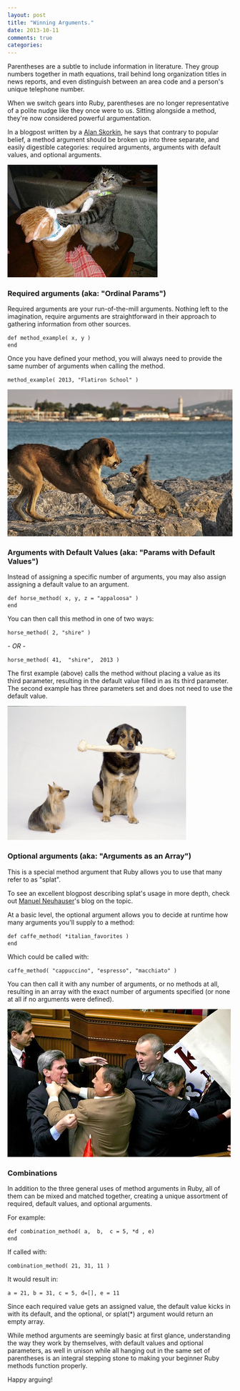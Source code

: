 ```yaml
---
layout: post
title: "Winning Arguments."
date: 2013-10-11 
comments: true
categories: 
---
```


Parentheses are a subtle to include information in literature. They group numbers together in math equations, trail behind long organization titles in news reports, and even distinguish between an area code and a person's unique telephone number. 

When we switch gears into Ruby, parentheses are no longer representative of a polite nudge like they once were to us. Sitting alongside a method, they're now considered powerful argumentation.

<!-- more -->

In a blogpost written by a [Alan Skorkin](http://www.skorks.com/2009/08/method-arguments-in-ruby/), he says that contrary to popular belief, a method argument should be broken up into three separate, and easily digestible categories: required arguments, arguments with default values, and optional arguments.

![Required arguments.](/images/2013-10-11/image-1.jpg)

### Required arguments (aka: "Ordinal Params")

Required arguments are your run-of-the-mill arguments. Nothing left to the imagination, require arguments are straightforward in their approach to gathering information from other sources. 

    def method_example( x, y )
    end 

Once you have defined your method, you will always need to provide the same number of arguments when calling the method. 

    method_example( 2013, "Flatiron School" ) 

![Arguments with Default Values.](/images/2013-10-11/image-4.jpg)

### Arguments with Default Values (aka: "Params with Default Values")

Instead of assigning a specific number of arguments, you may also assign assigning a default value to an argument.

    def horse_method( x, y, z = "appaloosa" )
    end

You can then call this method in one of two ways:

    horse_method( 2, "shire" )

 *- OR -*

    horse_method( 41,  "shire",  2013 )


The first example (above) calls the method without placing a value as its third parameter, resulting in the default value filled in as its third parameter. The second example has three parameters set and does not need to use the default value.

![Optional Arguments.](/images/2013-10-11/image-2.jpg)

### Optional arguments (aka: "Arguments as an Array")

This is a special method argument that Ruby allows you to use that many refer to as "splat". 

To see an excellent blogpost describing splat's usage in more depth, check out [Manuel Neuhauser](http://manu3569.github.io/blog/2013/10/08/what-the-splat/)'s blog on the topic.

At a basic level, the optional argument allows you to decide at runtime how many arguments you'll supply to a method:

    def caffe_method( *italian_favorites )
    end

Which could be called with: 

    caffe_method( "cappuccino", "espresso", "macchiato" )

You can then call it with any number of arguments, or no methods at all, resulting in an array with the exact number of arguments specified (or none at all if no arguments were defined).

![Arguments that combine a bit of everything.](/images/2013-10-11/image-3.jpg)

### Combinations

In addition to the three general uses of method arguments in Ruby, all of them can be mixed and matched together, creating a unique assortment of required, default values, and optional arguments. 

For example:

    def combination_method( a,  b,  c = 5, *d , e)
    end

If called with:

    combination_method( 21, 31, 11 )

It would result in:

    a = 21, b = 31, c = 5, d=[], e = 11

Since each required value gets an assigned value, the default value kicks in with its default, and the optional, or splat(*) argument would return an empty array. 

While method arguments are seemingly basic at first glance, understanding the way they work by themselves, with default values and optional parameters, as well in unison while all hanging out in the same set of parentheses is an integral stepping stone to making your beginner Ruby methods function properly. 

Happy arguing!
